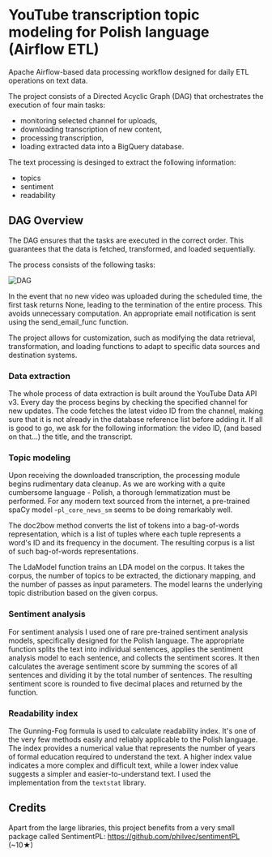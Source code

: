 # YouTube transcription topic modeling for Polish language (Airflow ETL)

Apache Airflow-based data processing workflow designed for daily ETL operations on text data.

The project consists of a Directed Acyclic Graph (DAG) that orchestrates the execution of four main tasks: 
- monitoring selected channel for uploads,
- downloading transcription of new content,
- processing transcription,
- loading extracted data into a BigQuery database.

The text processing is desinged to extract the following information:
- topics 
- sentiment
- readability

## DAG Overview

The DAG ensures that the tasks are executed in the correct order. This guarantees that the data is fetched, transformed, and loaded sequentially.

The process consists of the following tasks:

![DAG](https://github.com/MichalMSlusarski/Transcription-LDA-with-Airflow/blob/main/DAG.png)

In the event that no new video was uploaded during the scheduled time, the first task returns None, leading to the termination of the entire process. This avoids unnecessary computation. An appropriate email notification is sent using the send_email_func function.

The project allows for customization, such as modifying the data retrieval, transformation, and loading functions to adapt to specific data sources and destination systems.

### Data extraction

The whole process of data extraction is built around the YouTube Data API v3. Every day the process begins by checking the specified channel for new updates. The code fetches the latest video ID from the channel, making sure that it is not already in the database reference list before adding it. If all is good to go, we ask for the following information: the video ID, (and based on that...) the title, and the transcript.

### Topic modeling

Upon receiving the downloaded transcription, the processing module begins rudimentary data cleanup. As we are working with a quite cumbersome language - Polish, a thorough lemmatization must be performed. For any modern text sourced from the internet, a pre-trained spaCy model -```pl_core_news_sm``` seems to be doing remarkably well.

The doc2bow method converts the list of tokens into a bag-of-words representation, which is a list of tuples where each tuple represents a word's ID and its frequency in the document. The resulting corpus is a list of such bag-of-words representations.

The LdaModel function trains an LDA model on the corpus. It takes the corpus, the number of topics to be extracted, the dictionary mapping, and the number of passes as input parameters. The model learns the underlying topic distribution based on the given corpus.

### Sentiment analysis

For sentiment analysis I used one of rare pre-trained sentiment analysis models, specifically designed for the Polish language. The appropriate function splits the text into individual sentences, applies the sentiment analysis model to each sentence, and collects the sentiment scores. It then calculates the average sentiment score by summing the scores of all sentences and dividing it by the total number of sentences. The resulting sentiment score is rounded to five decimal places and returned by the function.

### Readability index

The Gunning-Fog formula is used to calculate readability index. It's one of the very few methods easily and reliably applicable to the Polish language. The index provides a numerical value that represents the number of years of formal education required to understand the text. A higher index value indicates a more complex and difficult text, while a lower index value suggests a simpler and easier-to-understand text. I used the implementation from the ```textstat``` library.

## Credits

Apart from the large libraries, this project benefits from a very small package called SentimentPL: https://github.com/philvec/sentimentPL (~10★)
